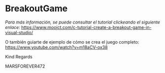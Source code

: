 # BreakoutGame

_Para más información, se puede consultar el tutorial clickeando el siguiente enlace:_
https://www.mooict.com/c-tutorial-create-a-breakout-game-in-visual-studio/

O también guiarte de ejemplo de cómo se crea el juego completo:
https://www.youtube.com/watch?v=m18aCV-ox38

Kind Regards

MARSFOREVER472
